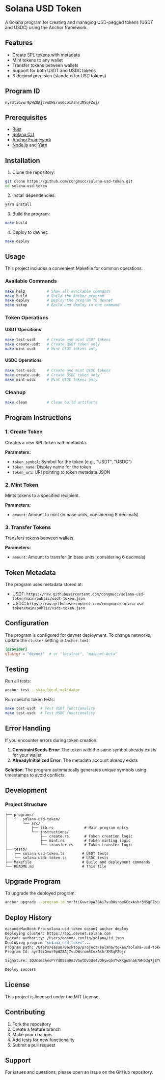 # Solana USD Token

A Solana program for creating and managing USD-pegged tokens (USDT and USDC) using the Anchor framework.

## Features

- Create SPL tokens with metadata
- Mint tokens to any wallet
- Transfer tokens between wallets
- Support for both USDT and USDC tokens
- 6 decimal precision (standard for USD tokens)

## Program ID

```
nyr3tiGvwr9pWZ8Aj7vuDWsrom6CoxAshr3MSqFZojr
```

## Prerequisites

- [Rust](https://rustlang.org/tools/install)
- [Solana CLI](https://docs.solana.com/cli/install-solana-cli-tools)
- [Anchor Framework](https://www.anchor-lang.com/docs/installation)
- [Node.js](https://nodejs.org/) and [Yarn](https://yarnpkg.com/)

## Installation

1. Clone the repository:
```bash
git clone https://github.com/congmucc/solana-usd-token.git
cd solana-usd-token
```

2. Install dependencies:
```bash
yarn install
```

3. Build the program:
```bash
make build
```

4. Deploy to devnet:
```bash
make deploy
```

## Usage

This project includes a convenient Makefile for common operations:

### Available Commands

```bash
make help          # Show all available commands
make build         # Build the Anchor program
make deploy        # Deploy the program to devnet
make setup         # Build and deploy in one command
```

### Token Operations

#### USDT Operations
```bash
make test-usdt     # Create and mint USDT tokens
make create-usdt   # Create USDT token only
make mint-usdt     # Mint USDT tokens only
```

#### USDC Operations
```bash
make test-usdc     # Create and mint USDC tokens
make create-usdc   # Create USDC token only
make mint-usdc     # Mint USDC tokens only
```

### Cleanup
```bash
make clean         # Clean build artifacts
```

## Program Instructions

### 1. Create Token
Creates a new SPL token with metadata.

**Parameters:**
- `token_symbol`: Symbol for the token (e.g., "USDT", "USDC")
- `token_name`: Display name for the token
- `token_uri`: URI pointing to token metadata JSON

### 2. Mint Token
Mints tokens to a specified recipient.

**Parameters:**
- `amount`: Amount to mint (in base units, considering 6 decimals)

### 3. Transfer Tokens
Transfers tokens between wallets.

**Parameters:**
- `amount`: Amount to transfer (in base units, considering 6 decimals)

## Token Metadata

The program uses metadata stored at:
- USDT: `https://raw.githubusercontent.com/congmucc/solana-usd-token/main/public/usdt-token.json`
- USDC: `https://raw.githubusercontent.com/congmucc/solana-usd-token/main/public/usdc-token.json`

## Configuration

The program is configured for devnet deployment. To change networks, update the `cluster` setting in `Anchor.toml`:

```toml
[provider]
cluster = "devnet"  # or "localnet", "mainnet-beta"
```

## Testing

Run all tests:
```bash
anchor test --skip-local-validator
```

Run specific token tests:
```bash
make test-usdt  # Test USDT functionality
make test-usdc  # Test USDC functionality
```

## Error Handling

If you encounter errors during token creation:

1. **ConstraintSeeds Error**: The token with the same symbol already exists for your wallet
2. **AlreadyInitialized Error**: The metadata account already exists

**Solution**: The program automatically generates unique symbols using timestamps to avoid conflicts.

## Development

### Project Structure
```
├── programs/
│   └── solana-usd-token/
│       └── src/
│           ├── lib.rs              # Main program entry
│           └── instructions/
│               ├── create.rs       # Token creation logic
│               ├── mint.rs         # Token minting logic
│               └── transfer.rs     # Token transfer logic
├── tests/
│   ├── solana-usd-token.ts        # USDT tests
│   └── solana-usdc-token.ts       # USDC tests
├── Makefile                       # Build and deployment commands
└── README.md                      # This file
```

## Upgrade Program

To upgrade the deployed program:
```bash
anchor upgrade --program-id nyr3tiGvwr9pWZ8Aj7vuDWsrom6CoxAshr3MSqFZojr target/deploy/solana_usd_token.so
```

## Deploy History

```zsh
easondeMacBook-Pro:solana-usd-token eason$ anchor deploy
Deploying cluster: https://api.devnet.solana.com
Upgrade authority: /Users/eason/.config/solana/id.json
Deploying program "solana_usd_token"...
Program path: /Users/eason/Desktop/project/solana/token/solana-usd-token/target/deploy/solana_usd_token.so...
Program Id: nyr3tiGvwr9pWZ8Aj7vuDWsrom6CoxAshr3MSqFZojr

Signature: 3QUcsmcAooPrYdD5Em9mJVSwtDvDQs4vDhywqb4YvKKguBna67WHb3g7jEYmW5JXtj577cnGLmSVYY582P986YsS

Deploy success
```

## License

This project is licensed under the MIT License.

## Contributing

1. Fork the repository
2. Create a feature branch
3. Make your changes
4. Add tests for new functionality
5. Submit a pull request

## Support

For issues and questions, please open an issue on the GitHub repository.